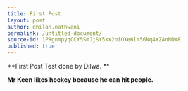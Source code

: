 ```yaml
---
title: First Post
layout: post
author: dhilan.nathwani
permalink: /untitled-document/
source-id: 1PRgnmpyqCCY5SmJjSY5kx2niOXe6lm56Nq4XZAnNDW8
published: true
---
```

**First Post Test done by Dilwa. **

**Mr Keen likes hockey because he can hit people.**

